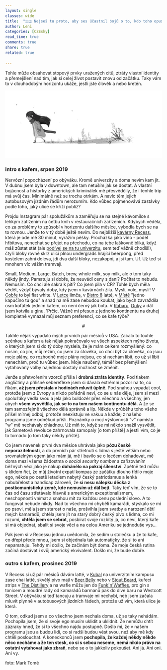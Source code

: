 ```yaml
---
layout: single
classes: wide
title:  "🇨🇿 Nejseš tu proto, aby ses účastnil bojů o to, kdo toho opustil víc"
author: Leni
categories: [CZEsky]
read_time: true
comments: true
share: true
related: true

---
```


Tohle může obsahovat stopový prvky uražených citů, ztráty vlastní identity a přemejšlení nad tím, jak si celej život postavit znovu od začátku. Taky vám to v dlouhodobým horizontu ukáže, jestli jste člověk a nebo kretén.

<p align="center">
    <img src="/assets/images/girl-leaving.jpg" alt="Girl Leaving, Mark Tomé">
</p>

### intro s kafem, srpen 2019

Nervózní popocházení po obýváku. Kromě univerzity a doma nevím kam jít. V dubnu jsem byla v downtown, ale tam netuším jak se dostat. A vlastní bojácnost a historky z amerických kriminálek mě přesvědčily, že i tenhle trip má svůj čas. Minimálně než se trochu otrkám. A navíc těm jejich autobusovým jízdním řádům nerozumím. Kdo vůbec pojmenovává zastávky podle toho, jaký ulice se kříží poblíž? 

Projdu Instagram pár spolužákům a zaměřuju se na stejné kávomilce s lehkým zatížením na četbu knih v restauračních zařízeních. Kdybych věděla, co za problémy to způsobí v horizontu dalšího měsíce, vybodla bych se na to rovnou. Jenže to v tý době ještě nevím. Do nejbližší <a href="https://recesscoffee.com">kavárny Recess</a>, která je ode mě 30 minut, vyrážím pěšky. Procházka jako víno - podél hřbitova, nenechat se přejet na přechodu, co na tebe laškovně bliká, když máš zůstat stát (ale <a href="https://www.syracuse.edu">podívej se na tu univerzitu</a>, sem teď vážně chodíš!), čtyři bloky rovně skrz ulici plnou undergrads hrající beerpong, před kostelem zahni doleva, jdi dva další bloky, nezakopni, a jsi tam. Uf. Už teď si mnohem víc vážím tramvají.

Small, Medium, Large. Batch, brew, whole milk, soy milk, ale o tom taky někdy jindy. Pamatuju si dobře, že neuvádí ceny s daní? Počítat to nebudu. Nemusím. Co chci ale sakra k pití? Co jsem pila v ČR? Tohle bych měla vědět, vždyť bývaly doby, kdy jsem v kavárnách žila. Mysli, vole, mysli! V <a href="http://www.barcobra.cz/en/">Cobře</a> to byl flat white. V <a href="https://www.cafeletka.cz">Letce</a> limča, v <a href="http://bistro8.cz">Bistro 8</a> latté, v <a href="http://www.mistoprovas.cz/en/">Místě</a> "jedno kapučíno tu gou" a snad na mě zase nebudou koukat, jako bych zavraždila osm koťátek jedním kafem, co není černý jak bota. V <a href="https://www.rabar.cz">Rabaru</a>, <a href="http://www.oukydouky.cz">Ouky</a> a dál jsem kotvila u ginu. 'Prčic. Vážně mi přesun z jednoho kontinentu na druhej kompletně vymazal můj seznam preferencí, co se kafe týče?  

<p align="center">#</p>

Takhle nějak vypadalo mých prvních pár měsíců v USA. Začalo to touhle scénkou s kafem a tak nějak pokračovalo ve všech aspektech mýho života, o kterých jsem si do tý doby myslela, že je mám celkem rozmyšlený: co nosím, co jím, můj režim, co jsem za člověka, co chci být za člověka, co jsou moje plány, co rozhodně moje plány nejsou, co si nechám líbit, co už si líbit nenechám, proč tu vůbec jsem. Moje naučený, téměř bez přemýšlení vytahovaný volby najednou dostaly možnost se změnit.

Jenže s přetvořením vzorců přišla i <b>drobná ztráta identity</b>. Pod tlakem angličtiny a přílišné sebereflexe jsem si dávala extrémní pozor na to, co říkám, <b>až jsem přestala v hodinách mluvit úplně</b>. Pod snahou vypadat cool, protože jsem z Evropy a nikdo pořádně neví, co se u nás děje, jsem si mezi spolužáky vedla svou a jela jako buldozér přes všechno a všechny, jen abych <b>všem vysvětlila, jak se to na tom našem kontinentu dělá</b>. A že se tam samozřejmě všechno dělá správně a líp. Někde v průběhu toho všeho přišel mírnej odboj, protože neexistuju ve vakuu a každej z našeho programu jsme odněkud přišli. Poznámky o mojí výslovnosti "v" namísto "w" mě nechávaly chladnou. Už míň to, když se mi někdo snažil vysvětlit, jak Sametová revoluce zahrnovala samopaly [o tom příště] a jestli vím, co je to tornádo [o tom taky někdy příště].

Co jsem navenek první dva měsíce uhrávala jako <b>pózu české neporazitelnosti</b>, a do prvních pár střetnutí s lidma s ještě větším nebo srovnatelným egem jako mám já, mě i bavilo se o lecčem dohadovat, mě doma mezi všema žádostma o <i>social security number</i> a zařizováním běžných věcí jako je nákup <b>dohánělo na pokraj šílenství</b>. Zpětně ted můžu s klidem říct, že můj životní expatí kompas ze začátku dlouho řídilo moje ego, někde po cestě letadlem nabytý český patriotismus a lehká nabubřelost a handicap zároveň, že <b>si nesu nálepku děcka z postkomunistický země, kde nemusím už dál bejt</b>. Taky teď vím, že se to čas od času střetávalo hlavně s americkým exceptionalismem, neschopností vnímat a snahou mít za každou cenu poslední slovo. A to fungovat nebude nikdy. Nad to všechno mi chyběli kamarádi, stýskalo se mi po psovi, měla jsem starost o naše, prošvihla jsem svatby a narození dětí mejch kamarádů, chtěla jsem jít na starý dobrý český pivo s lidma, co mi rozumí, <b>chtěla jsem se sebrat</b>, posbírat svoje rozbitý já, co neví, který kafe si má objednat, sbalit si svoje věci a na celou Ameriku se jednoduše vys... 

Pak jsem si v Recessu jednou uvědomila, že sedím u stolečku a že to kafe, co dřepí přede mnou, jsem si objednala tak automaticky, že si to ani nepamatuju. Tehdy mi došlo, že začínám být doma. Že moje česká rutina začíná dostávat i svůj americký ekvivalent. Došlo mi, že bude dobře.

### outro s kafem, prosinec 2019

V Recess si už pár měsíců dávám latté, v <a href="https://shop.cafekubal.com">Kubal</a> na univerzitním kampusu zase chai latté, skvělý pivo mají v <a href="https://beerbellywestcott.com">Beer Belly</a> nebo v <a href="https://www.stoutbeardbrewery.com">Stout Beard</a>, kuřecí strips v <a href="https://www.thedistillery.com/locations/dewitt">The Distillery</a> a na wafle můžu jen do <a href="https://www.funknwaffles.com">Funk'n'Waffles</a>, pro gin s tonicem a moudré rady od kamarádů barmanů pak do dive baru na Westcott Street. V obýváku si teď tancuju a tramvaje mi nechybí, neb jsem začala mluvit plynně v autobusových jízdních řádech, protože už vím, která ulice je která. 

O tom, odkud jsem a co všechno jsem nechala doma, už se taky nehádám. Pochopila jsem, že si svoje ego musím uklidit a uklidnit. Že nemůžu chtít zázraky hned, že si to všechno najdu postupně. Došlo mi, že v našem programu jsou a budou lidi, co si radši budou vést svou, než aby mě kdy chtěli poslouchat. A koneckonců jsem <b>pochopila, že každej někdy někde něco necháme a že ten stesk, co si s sebou neseme, nemá nikdo právo na ostatní vytahovat jako zbraň</b>, nebo se o to jakkoliv pokoušet. Ani já. Ani oni. Ani vy.

foto: Mark Tomé
